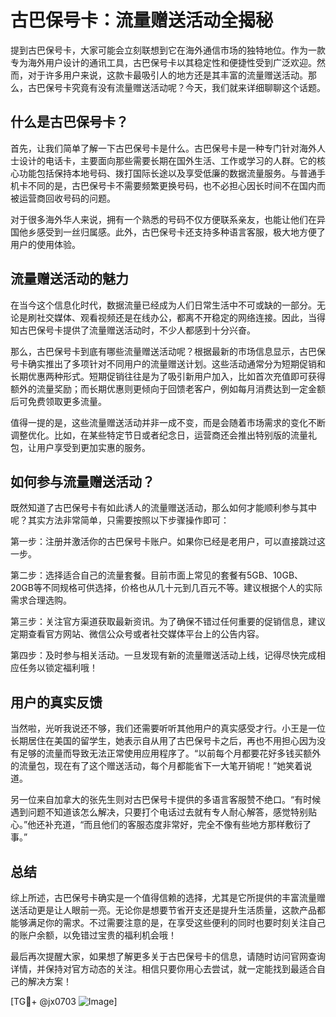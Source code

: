 # 古巴保号卡：流量赠送活动全揭秘

提到古巴保号卡，大家可能会立刻联想到它在海外通信市场的独特地位。作为一款专为海外用户设计的通讯工具，古巴保号卡以其稳定性和便捷性受到广泛欢迎。然而，对于许多用户来说，这款卡最吸引人的地方还是其丰富的流量赠送活动。那么，古巴保号卡究竟有没有流量赠送活动呢？今天，我们就来详细聊聊这个话题。

## 什么是古巴保号卡？

首先，让我们简单了解一下古巴保号卡是什么。古巴保号卡是一种专门针对海外人士设计的电话卡，主要面向那些需要长期在国外生活、工作或学习的人群。它的核心功能包括保持本地号码、拨打国际长途以及享受低廉的数据流量服务。与普通手机卡不同的是，古巴保号卡不需要频繁更换号码，也不必担心因长时间不在国内而被运营商回收号码的问题。

对于很多海外华人来说，拥有一个熟悉的号码不仅方便联系亲友，也能让他们在异国他乡感受到一丝归属感。此外，古巴保号卡还支持多种语言客服，极大地方便了用户的使用体验。

## 流量赠送活动的魅力

在当今这个信息化时代，数据流量已经成为人们日常生活中不可或缺的一部分。无论是刷社交媒体、观看视频还是在线办公，都离不开稳定的网络连接。因此，当得知古巴保号卡提供了流量赠送活动时，不少人都感到十分兴奋。

那么，古巴保号卡到底有哪些流量赠送活动呢？根据最新的市场信息显示，古巴保号卡确实推出了多项针对不同用户的流量赠送计划。这些活动通常分为短期促销和长期优惠两种形式。短期促销往往是为了吸引新用户加入，比如首次充值即可获得额外的流量奖励；而长期优惠则更倾向于回馈老客户，例如每月消费达到一定金额后可免费领取更多流量。

值得一提的是，这些流量赠送活动并非一成不变，而是会随着市场需求的变化不断调整优化。比如，在某些特定节日或者纪念日，运营商还会推出特别版的流量礼包，让用户享受到更加实惠的服务。

## 如何参与流量赠送活动？

既然知道了古巴保号卡有如此诱人的流量赠送活动，那么如何才能顺利参与其中呢？其实方法非常简单，只需要按照以下步骤操作即可：

第一步：注册并激活你的古巴保号卡账户。如果你已经是老用户，可以直接跳过这一步。

第二步：选择适合自己的流量套餐。目前市面上常见的套餐有5GB、10GB、20GB等不同规格可供选择，价格也从几十元到几百元不等。建议根据个人的实际需求合理选购。

第三步：关注官方渠道获取最新资讯。为了确保不错过任何重要的促销信息，建议定期查看官方网站、微信公众号或者社交媒体平台上的公告内容。

第四步：及时参与相关活动。一旦发现有新的流量赠送活动上线，记得尽快完成相应任务以锁定福利哦！

## 用户的真实反馈

当然啦，光听我说还不够，我们还需要听听其他用户的真实感受才行。小王是一位长期居住在美国的留学生，她表示自从用了古巴保号卡之后，再也不用担心因为没有足够的流量而导致无法正常使用应用程序了。“以前每个月都要花好多钱买额外的流量包，现在有了这个赠送活动，每个月都能省下一大笔开销呢！”她笑着说道。

另一位来自加拿大的张先生则对古巴保号卡提供的多语言客服赞不绝口。“有时候遇到问题不知道该怎么解决，只要打个电话过去就有专人耐心解答，感觉特别贴心。”他还补充道，“而且他们的客服态度非常好，完全不像有些地方那样敷衍了事。”

## 总结

综上所述，古巴保号卡确实是一个值得信赖的选择，尤其是它所提供的丰富流量赠送活动更是让人眼前一亮。无论你是想要节省开支还是提升生活质量，这款产品都能够满足你的需求。不过需要注意的是，在享受这些便利的同时也要时刻关注自己的账户余额，以免错过宝贵的福利机会哦！

最后再次提醒大家，如果想了解更多关于古巴保号卡的信息，请随时访问官网查询详情，并保持对官方动态的关注。相信只要你用心去尝试，就一定能找到最适合自己的解决方案！

[TG💪+ @jx0703 ![Image](https://github.com/user-attachments/assets/dbca1d08-cadb-493c-b0ec-ad6f7a83f270)]